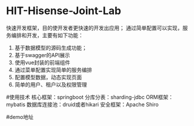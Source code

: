 # HIT-Hisense-Joint-Lab
快速开发框架，目的使开发者更快速的开发出应用；
通过简单配置可以实现，服务编排和开发，主要有如下功能：
1. 基于数据模型的源码生成功能；
2. 基于swagger的API展示
3. 使用vue封装的前端组件
4. 通过菜单配置实现简单的服务编排
5. 配置模型数据，动态实现页面
6. 简单的用户、租户以及权限管理

#使用技术
核心框架：springboot
分库分表：sharding-jdbc
ORM框架：mybatis
数据库连接池：druid或者hikari
安全框架：Apache Shiro

#demo地址
